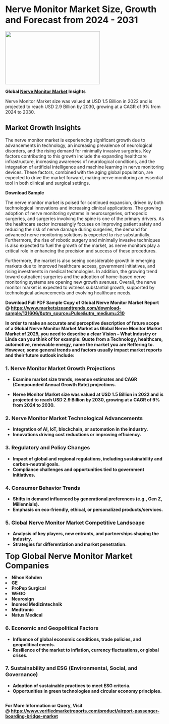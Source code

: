 <H1>Nerve Monitor Market Size, Growth and Forecast from 2024 - 2031</H1><img class="aligncenter size-medium wp-image-584254" src="https://thirdeyenews.in/wp-content/uploads/2024/09/Global-Market-Research-300x168.jpeg" alt="" width="300" height="168" /><p><strong>Global&nbsp;<a href="https://www.marketsizeandtrends.com/download-sample/131606/&amp;utm_source=Pulse&amp;utm_medium=210">Nerve Monitor Market</a> Insights</strong></p><p>Nerve Monitor Market size was valued at USD 1.5 Billion in 2022 and is projected to reach USD 2.9 Billion by 2030, growing at a CAGR of 9% from 2024 to 2030.</p><p><h2>Market Growth Insights</h2> <p>The nerve monitor market is experiencing significant growth due to advancements in technology, an increasing prevalence of neurological disorders, and the rising demand for minimally invasive surgeries. Key factors contributing to this growth include the expanding healthcare infrastructure, increasing awareness of neurological conditions, and the integration of artificial intelligence and machine learning in nerve monitoring devices. These factors, combined with the aging global population, are expected to drive the market forward, making nerve monitoring an essential tool in both clinical and surgical settings.</p> <p><strong>Download Sample</strong></p> <p>The nerve monitor market is poised for continued expansion, driven by both technological innovations and increasing clinical applications. The growing adoption of nerve monitoring systems in neurosurgeries, orthopedic surgeries, and surgeries involving the spine is one of the primary drivers. As the healthcare sector increasingly focuses on improving patient safety and reducing the risk of nerve damage during surgeries, the demand for advanced nerve monitoring solutions is expected to rise substantially. Furthermore, the rise of robotic surgery and minimally invasive techniques is also expected to fuel the growth of the market, as nerve monitors play a critical role in enhancing the precision and success of these procedures.</p> <p>Furthermore, the market is also seeing considerable growth in emerging markets due to improved healthcare access, government initiatives, and rising investments in medical technologies. In addition, the growing trend toward outpatient surgeries and the adoption of home-based nerve monitoring systems are opening new growth avenues. Overall, the nerve monitor market is expected to witness substantial growth, supported by technological advancements and evolving healthcare needs.</p> <p><strong></p><p><span class=""><strong>Download Full PDF Sample Copy of Global Nerve Monitor Market Report</strong> @ <a href="https://www.marketsizeandtrends.com/download-sample/131606/&amp;utm_source=Pulse&amp;utm_medium=210" target="_blank">https://www.marketsizeandtrends.com/download-sample/131606/&amp;utm_source=Pulse&amp;utm_medium=210</a></span></p><p>In order to make an accurate and perceptive description of future scope of a Global&nbsp;Nerve Monitor Market Market as Global&nbsp;Nerve Monitor Market Market of 2025, you need to describe a clear Vision &ndash; What Industry or Linda can you think of for example: Quote from a Technology, healthcare, automotive, renewable energy, name the market you are Reffering to. However, some general trends and factors usually impact market reports and their future outlook include:</p><h3>1.&nbsp;<strong>Nerve Monitor Market Growth Projections</strong></h3><ul><li>Examine market size trends, revenue estimates and CAGR (Compounded Annual Growth Rate) projections.</li><li><p>Nerve Monitor Market size was valued at USD 1.5 Billion in 2022 and is projected to reach USD 2.9 Billion by 2030, growing at a CAGR of 9% from 2024 to 2030.</p></li></ul><h3>2.&nbsp;<strong>Nerve Monitor Market Technological Advancements</strong></h3><ul><li>Integration of AI, IoT, blockchain, or automation in the industry.</li><li>Innovations driving cost reductions or improving efficiency.</li></ul><h3>3.&nbsp;<strong>Regulatory and Policy Changes</strong></h3><ul><li>Impact of global and regional regulations, including sustainability and carbon-neutral goals.</li><li>Compliance challenges and opportunities tied to government initiatives.</li></ul><h3>4.&nbsp;<strong>Consumer Behavior Trends</strong></h3><ul><li>Shifts in demand influenced by generational preferences (e.g., Gen Z, Millennials).</li><li>Emphasis on eco-friendly, ethical, or personalized products/services.</li></ul><h3>5.&nbsp;<strong>Global Nerve Monitor Market Competitive Landscape</strong></h3><ul><li>Analysis of key players, new entrants, and partnerships shaping the industry.</li><li>Strategies for differentiation and market penetration.</li></ul><p data-pm-slice="1 1 []"><span style="color: inherit; font-family: inherit; font-size: 25px;">Top Global Nerve Monitor Market Companies</span></p><div class="" data-test-id=""><p><li>Nihon Kohden</li><li> GE</li><li> ProPep Surgical</li><li> WEGO</li><li> Neurosign</li><li> Inomed Medizintechnik</li><li> Medtronic</li><li> Natus Medical</li></p></div><h3>6.&nbsp;<strong>Economic and Geopolitical Factors</strong></h3><ul><li>Influence of global economic conditions, trade policies, and geopolitical events.</li><li>Resilience of the market to inflation, currency fluctuations, or global crises.</li></ul><h3>7.&nbsp;<strong>Sustainability and ESG (Environmental, Social, and Governance)</strong></h3><ul><li>Adoption of sustainable practices to meet ESG criteria.</li><li>Opportunities in green technologies and circular economy principles.</li></ul><h2><strong style="font-size: 14px;">For More Information or Query, Visit @&nbsp;</strong><a style="background-color: #ffffff; font-size: 14px;" href="https://www.marketsizeandtrends.com/report/nerve-monitor-market/" target="_blank">https://www.verifiedmarketreports.com/product/airport-passenger-boarding-bridge-market</a></h2>
